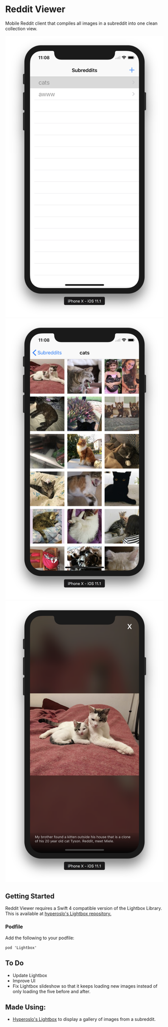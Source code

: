 # Reddit Viewer
Mobile Reddit client that compiles all images in a subreddit into one clean collection view.

![Home Screen](https://github.com/oct0f1sh/Reddit-Viewer/blob/master/home.png) ![Collection View](https://github.com/oct0f1sh/Reddit-Viewer/blob/master/collection.png) ![Image View](https://github.com/oct0f1sh/Reddit-Viewer/blob/master/image.png)

## Getting Started
Reddit Viewer requires a Swift 4 compatible version of the Lightbox Library. This is available at [hyperoslo's Lightbox repository.](https://github.com/hyperoslo/Lightbox)

### Podfile
Add the following to your podfile:
```
pod 'Lightbox'
 ```

## To Do
- Update Lightbox
- Improve UI
- Fix Lightbox slideshow so that it keeps loading new images instead of only loading the five before and after.

## Made Using:
- [Hyperoslo's Lightbox](https://github.com/hyperoslo/Lightbox) to display a gallery of images from a subreddit.
